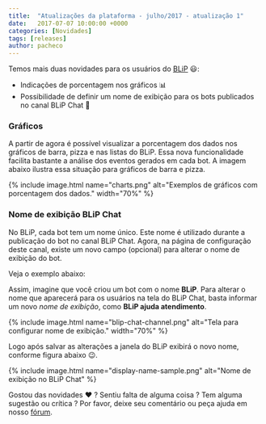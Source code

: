 ```yaml
---
title:  "Atualizações da plataforma - julho/2017 - atualização 1"
date:   2017-07-07 10:00:00 +0000
categories: [Novidades]
tags: [releases]
author: pacheco
---
```


Temos mais duas novidades para os usuários do [BLiP](https://blip.ai) 😃:

* Indicações de porcentagem nos gráficos 📊
* Possibilidade de definir um nome de exibição para os bots publicados no canal BLiP Chat 📝

<!--preview-->

### Gráficos

A partir de agora é possível visualizar a porcentagem dos dados nos gráficos de barra, pizza e nas listas do BLiP. Essa nova funcionalidade facilita bastante a análise dos eventos gerados em cada bot. A imagem abaixo ilustra essa situação para gráficos de barra e pizza.

{% include image.html name="charts.png" alt="Exemplos de gráficos com porcentagem dos dados." width="70%" %}

### Nome de exibição BLiP Chat

No BLiP, cada bot tem um nome único. Este nome é utilizado durante a publicação do bot no canal BLiP Chat.
Agora, na página de configuração deste canal, existe um novo campo (opcional) para alterar o nome de exibição do bot. 

Veja o exemplo abaixo:

Assim, imagine que você criou um bot com o nome **BLiP**. Para alterar o nome que aparecerá para os usuários na tela do BLiP Chat, basta informar um novo *nome de exibição*, como **BLiP ajuda atendimento**.

{% include image.html name="blip-chat-channel.png" alt="Tela para configurar nome de exibição." width="70%" %}

Logo após salvar as alterações a janela do BLiP exibirá o novo nome, conforme figura abaixo 😉.

{% include image.html name="display-name-sample.png" alt="Nome de exibição no BLiP Chat" %}

Gostou das novidades ❤️ ? Sentiu falta de alguma coisa ? Tem alguma sugestão ou crítica ? Por favor, deixe seu comentário ou peça ajuda em nosso [fórum](https://forum.blip.ai).



